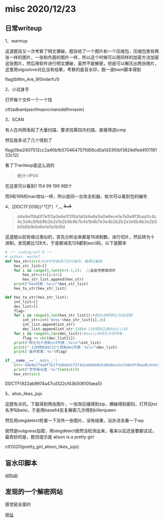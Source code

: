 # misc 2020/12/23

## 日常writeup

1、warmup

这道题目又一次考察了明文爆破，题目给了一个图片和一个压缩包，压缩包里有两张一样的图片，一张和外面的图片一样，所以这个时候可以用同样的加密方法加密这张图片，然后用软件进行明文爆破，虽然不能解密，但是可以解压出两张图片，这里用stgoslove对比没有结果，考察的是盲水印，跑一波bwm脚本得到

flag{bWm_Are_W0nderfu1}

2、小试身手

打开每个文件一个一个找

ctf{adkankjasnfmasncmansddfmnasm}

3、SCAN

有人在内网发起了大量扫描，要求找第四次扫描，直接筛选icmp

然后我多试了几个得到了

flag{0be2407512cc2a40bfb570464757fd56cd0a1d33f0bf3824dfed4f0119133c12}

看了下writeup是这么说的

> 统计>IPV4

在这里可以看到1 154 99 199 9四个

而9和199的mac地址一样，所以是同一台攻击机器，依次可以看到包的编号

4、[DDCTF2018](╯°□°）╯︵ ┻━┻

> d4e8e1f4a0f7e1f3a0e6e1f3f4a1a0d4e8e5a0e6ece1e7a0e9f3baa0c4c4c3d4c6fbb9b2b2e1e2b9b9b7b4e1b4b7e3e4b3b2b2e3e6b4b3e2b5b0b6b1b0e6e1e5e1b5fd

这道题以前有做过类似的，首先分析出来都是16进制数，进行切片，然后转为十进制，发现都比128大，于是都减去128都到ascii码，以下是脚本

```python
# -*- coding:utf-8 -*-
# author: mochu7
def hex_str(str):#对字符串进行切片操作，每两位截取
    hex_str_list=[]
    for i in range(0,len(str)-1,2):  //此处可修改切片
        hex_str=str[i:i+2]
        hex_str_list.append(hex_str)
    print("hex列表：%s\n"%hex_str_list)
    hex_to_str(hex_str_list)

def hex_to_str(hex_str_list):
    int_list=[]
    dec_list=[]
    flag=''
    for i in range(0,len(hex_str_list)):#把16进制转化为10进制
        int_str=int('0x%s'%hex_str_list[i],16)
        int_list.append(int_str)
        dec_list.append(int_str-128)#-128得到正确的ascii码
    for i in range(0,len(dec_list)):#ascii码转化为字符串
        flag += chr(dec_list[i])
    print("转化为十进制int列表：%s\n"%int_list)
    print("-128得到ASCII十进制dec列表：%s\n"%dec_list)
    print('最终答案：%s'%flag)

if __name__=='__main__':
    str='d4e8e1f4a0f7e1f3a0e6e1f3f4a1a0d4e8e5a0e6ece1e7a0e9f3baa0c4c4c3d4c6fbb9b2b2e1e2b9b9b7b4e1b4b7e3e4b3b2b2e3e6b4b3e2b5b0b6b1b0e6e1e5e1b5fd'
    print("字符串长度：%s"%len(str))
    hex_str(str)


```

 DDCTF{922ab9974a47cd322cf43b50610faea5}

5、alion_likes_jojo

这题有点坑，下载得到两张图片，一张改后缀得到zip，爆破得到密码，打开后txt名字叫beisi，于是用base64反复解密几次得到killerqueen

然后用stegdetect检查一下另外一张图片，没有结果，没办法去看一下wp

居然是outguess加密，用stegdetect居然没检测出来，看来以后还是要都试试，最奇妙的是，题目提示是 alison is a pretty girl

ctf2020{pretty_girl_alison_likes_jojo}

## 盲水印脚本

[github](https://github.com/chishaxie/BlindWaterMark)

## 发现的一个解密网站

感觉挺全面的

[地址](https://crypot.51strive.com/sha256.html)